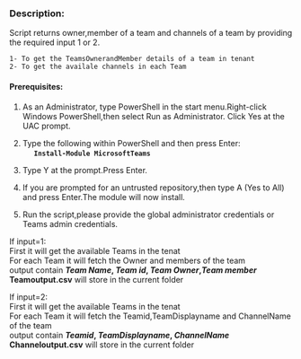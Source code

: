 ### Description:
Script returns owner,member of a team and channels of a team by providing the required input 1 or 2.

	1- To get the TeamsOwnerandMember details of a team in tenant
	2- To get the availale channels in each Team

#### Prerequisites:

1. As an Administrator, type PowerShell in the start menu.Right-click Windows PowerShell,then select Run as Administrator.
Click Yes at the UAC prompt.

2. Type the following within PowerShell and then press Enter:\
&nbsp;&nbsp;&nbsp;&nbsp;&nbsp;**`Install-Module MicrosoftTeams`**
    
3. Type Y at the prompt.Press Enter.

4. If you are prompted for an untrusted repository,then type A (Yes to All) and press Enter.The module will now install. 
5. Run the script,please provide the global administrator credentials or Teams admin credentials.

If input=1:\
First it will get the available Teams in the tenat\
For each Team it will fetch the Owner and members of the team\
output contain **_Team Name_, _Team id_, _Team Owner_,_Team member_**\
**Teamoutput.csv** will store in the current folder

If input=2:\
First it will get the available Teams in the tenat\
For each Team it will fetch the Teamid,TeamDisplayname and ChannelName of the team\
output contain **_Teamid_, _TeamDisplayname_, _ChannelName_**\
**Channeloutput.csv** will store in the current folder

